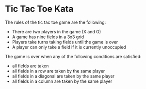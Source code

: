 # Tic Tac Toe Kata

The rules of the tic tac toe game are the following:

* There are two players in the game (X and O)
* A game has nine fields in a 3x3 grid
* Players take turns taking fields until the game is over
* A player can only take a field if it is currently unoccupied

The game is over when any of the following conditions are satisfied:
* all fields are taken
* all fields in a row are taken by the same player
* all fields in a diagonal are taken by the same player
* all fields in a column are taken by the same player

